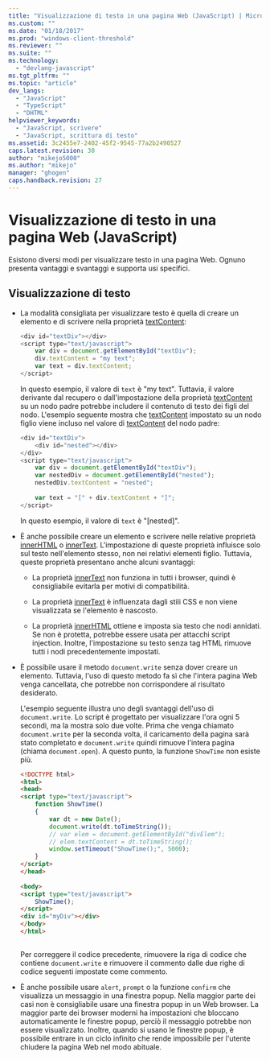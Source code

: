 ```yaml
---
title: "Visualizzazione di testo in una pagina Web (JavaScript) | Microsoft Docs"
ms.custom: ""
ms.date: "01/18/2017"
ms.prod: "windows-client-threshold"
ms.reviewer: ""
ms.suite: ""
ms.technology: 
  - "devlang-javascript"
ms.tgt_pltfrm: ""
ms.topic: "article"
dev_langs: 
  - "JavaScript"
  - "TypeScript"
  - "DHTML"
helpviewer_keywords: 
  - "JavaScript, scrivere"
  - "JavaScript, scrittura di testo"
ms.assetid: 3c2455e7-2402-45f2-9545-77a2b2490527
caps.latest.revision: 30
author: "mikejo5000"
ms.author: "mikejo"
manager: "ghogen"
caps.handback.revision: 27
---
```

# Visualizzazione di testo in una pagina Web (JavaScript)
Esistono diversi modi per visualizzare testo in una pagina Web.  Ognuno presenta vantaggi e svantaggi e supporta usi specifici.  
  
## Visualizzazione di testo  
  
-   La modalità consigliata per visualizzare testo è quella di creare un elemento e di scrivere nella proprietà [textContent](http://msdn.microsoft.com/it-it/e530667f-f8fa-4b6d-a47c-4d5c75e71265):  
  
    ```javascript  
    <div id="textDiv"></div>  
    <script type="text/javascript">  
        var div = document.getElementById("textDiv");  
        div.textContent = "my text";  
        var text = div.textContent;  
    </script>  
    ```  
  
     In questo esempio, il valore di `text` è "my text".  Tuttavia, il valore derivante dal recupero o dall'impostazione della proprietà [textContent](http://msdn.microsoft.com/it-it/e530667f-f8fa-4b6d-a47c-4d5c75e71265) su un nodo padre potrebbe includere il contenuto di testo dei figli del nodo.  L'esempio seguente mostra che [textContent](http://msdn.microsoft.com/it-it/e530667f-f8fa-4b6d-a47c-4d5c75e71265) impostato su un nodo figlio viene incluso nel valore di [textContent](http://msdn.microsoft.com/it-it/e530667f-f8fa-4b6d-a47c-4d5c75e71265) del nodo padre:  
  
    ```javascript  
    <div id="textDiv">  
        <div id="nested"></div>  
    </div>  
    <script type="text/javascript">  
        var div = document.getElementById("textDiv");  
        var nestedDiv = document.getElementById("nested");  
        nestedDiv.textContent = "nested";  
  
        var text = "[" + div.textContent + "]";  
    </script>  
    ```  
  
     In questo esempio, il valore di `text` è "\[nested\]".  
  
-   È anche possibile creare un elemento e scrivere nelle relative proprietà [innerHTML](http://msdn.microsoft.com/it-it/library/ms533897\(v=vs.85\).aspx) o [innerText](http://msdn.microsoft.com/it-it/library/ms533899\(v=vs.85\).aspx).  L'impostazione di queste proprietà influisce solo sul testo nell'elemento stesso, non nei relativi elementi figlio.  Tuttavia, queste proprietà presentano anche alcuni svantaggi:  
  
    -   La proprietà [innerText](http://msdn.microsoft.com/it-it/library/ms533899\(v=vs.85\).aspx) non funziona in tutti i browser, quindi è consigliabile evitarla per motivi di compatibilità.  
  
    -   La proprietà [innerText](http://msdn.microsoft.com/it-it/library/ms533899\(v=vs.85\).aspx) è influenzata dagli stili CSS e non viene visualizzata se l'elemento è nascosto.  
  
    -   La proprietà [innerHTML](http://msdn.microsoft.com/it-it/library/ms533897\(v=vs.85\).aspx) ottiene e imposta sia testo che nodi annidati.  Se non è protetta, potrebbe essere usata per attacchi script injection.  Inoltre, l'impostazione su testo senza tag HTML rimuove tutti i nodi precedentemente impostati.  
  
-   È possibile usare il metodo `document.write` senza dover creare un elemento.  Tuttavia, l'uso di questo metodo fa sì che l'intera pagina Web venga cancellata, che potrebbe non corrispondere al risultato desiderato.  
  
     L'esempio seguente illustra uno degli svantaggi dell'uso di `document.write`.  Lo script è progettato per visualizzare l'ora ogni 5 secondi, ma la mostra solo due volte.  Prima che venga chiamato `document.write` per la seconda volta, il caricamento della pagina sarà stato completato e `document.write` quindi rimuove l'intera pagina \(chiama `document.open`\).  A questo punto, la funzione `ShowTime` non esiste più.  
  
    ```html  
    <!DOCTYPE html>  
    <html>  
    <head>  
    <script type="text/javascript">  
        function ShowTime()  
        {  
            var dt = new Date();  
            document.write(dt.toTimeString());  
            // var elem = document.getElementById("divElem");  
            // elem.textContent = dt.toTimeString();  
            window.setTimeout("ShowTime();", 5000);  
        }  
    </script>  
    </head>  
  
    <body>  
    <script type="text/javascript">  
        ShowTime();  
    </script>  
    <div id="myDiv"></div>  
    </body>  
    </html>  
  
    ```  
  
     Per correggere il codice precedente, rimuovere la riga di codice che contiene `document.write` e rimuovere il commento dalle due righe di codice seguenti impostate come commento.  
  
-   È anche possibile usare `alert`, `prompt` o la funzione `confirm` che visualizza un messaggio in una finestra popup.  Nella maggior parte dei casi non è consigliabile usare una finestra popup in un Web browser.  La maggior parte dei browser moderni ha impostazioni che bloccano automaticamente le finestre popup, perciò il messaggio potrebbe non essere visualizzato.  Inoltre, quando si usano le finestre popup, è possibile entrare in un ciclo infinito che rende impossibile per l'utente chiudere la pagina Web nel modo abituale.